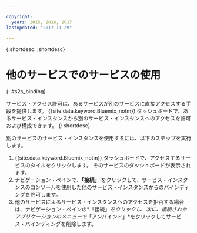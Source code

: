 ```yaml
---

copyright:
  years: 2015, 2016, 2017
lastupdated: "2017-11-29"

---
```


{:shortdesc: .shortdesc}

# 他のサービスでのサービスの使用
{: #s2s_binding}

サービス・アクセス許可は、あるサービスが別のサービスに直接アクセスする手段を提供します。 {{site.data.keyword.Bluemix_notm}} ダッシュボードで、あるサービス・インスタンスから別のサービス・インスタンスへのアクセスを許可および構成できます。
{: shortdesc}

別のサービスのサービス・インスタンスを使用するには、以下のステップを実行します。

1. {{site.data.keyword.Bluemix_notm}} ダッシュボードで、アクセスするサービスのタイルをクリックします。 そのサービスのダッシュボードが表示されます。
2. ナビゲーション・ペインで、**「接続」** をクリックして、サービス・インスタンスのコンソールを使用した他のサービス・インスタンスからのバインディングを許可します。
3. 他のサービスによるサービス・インスタンスへのアクセスを拒否する場合は、ナビゲーション・ペインの*「接続」*をクリックし、次に、接続されたアプリケーションのメニューで*「アンバインド」*をクリックしてサービス・バインディングを削除します。
